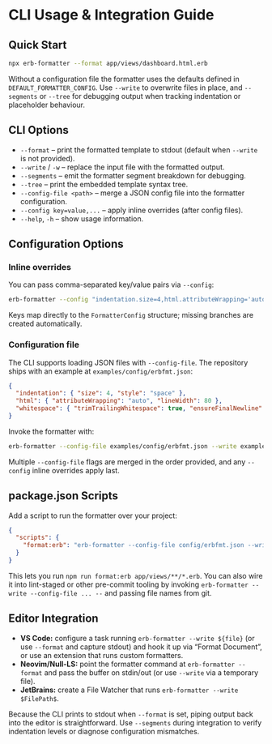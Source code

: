 # CLI Usage & Integration Guide

## Quick Start
```bash
npx erb-formatter --format app/views/dashboard.html.erb
```
Without a configuration file the formatter uses the defaults defined in `DEFAULT_FORMATTER_CONFIG`. Use `--write` to overwrite files in place, and `--segments` or `--tree` for debugging output when tracking indentation or placeholder behaviour.

## CLI Options
- `--format` – print the formatted template to stdout (default when `--write` is not provided).
- `--write` / `-w` – replace the input file with the formatted output.
- `--segments` – emit the formatter segment breakdown for debugging.
- `--tree` – print the embedded template syntax tree.
- `--config-file <path>` – merge a JSON config file into the formatter configuration.
- `--config key=value,...` – apply inline overrides (after config files).
- `--help`, `-h` – show usage information.

## Configuration Options
### Inline overrides
You can pass comma-separated key/value pairs via `--config`:
```bash
erb-formatter --config "indentation.size=4,html.attributeWrapping='auto'" template.erb
```
Keys map directly to the `FormatterConfig` structure; missing branches are created automatically.

### Configuration file
The CLI supports loading JSON files with `--config-file`. The repository ships with an example at `examples/config/erbfmt.json`:
```json
{
  "indentation": { "size": 4, "style": "space" },
  "html": { "attributeWrapping": "auto", "lineWidth": 80 },
  "whitespace": { "trimTrailingWhitespace": true, "ensureFinalNewline": true }
}
```
Invoke the formatter with:
```bash
erb-formatter --config-file examples/config/erbfmt.json --write examples/dashboard-unformatted.erb
```
Multiple `--config-file` flags are merged in the order provided, and any `--config` inline overrides apply last.

## package.json Scripts
Add a script to run the formatter over your project:
```json
{
  "scripts": {
    "format:erb": "erb-formatter --config-file config/erbfmt.json --write"
  }
}
```
This lets you run `npm run format:erb app/views/**/*.erb`. You can also wire it into lint-staged or other pre-commit tooling by invoking `erb-formatter --write --config-file ... --` and passing file names from git.

## Editor Integration
- **VS Code:** configure a task running `erb-formatter --write ${file}` (or use `--format` and capture stdout) and hook it up via “Format Document”, or use an extension that runs custom formatters.
- **Neovim/Null-LS:** point the formatter command at `erb-formatter --format` and pass the buffer on stdin/out (or use `--write` via a temporary file).
- **JetBrains:** create a File Watcher that runs `erb-formatter --write $FilePath$`.

Because the CLI prints to stdout when `--format` is set, piping output back into the editor is straightforward. Use `--segments` during integration to verify indentation levels or diagnose configuration mismatches.
